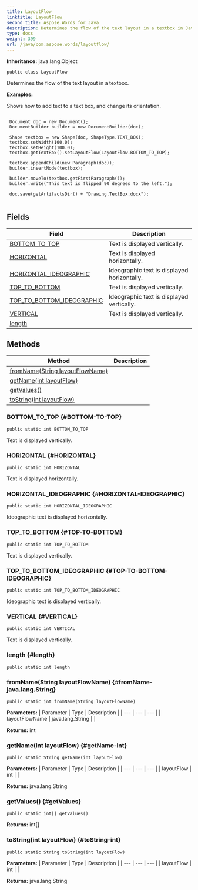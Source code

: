 ```yaml
---
title: LayoutFlow
linktitle: LayoutFlow
second_title: Aspose.Words for Java
description: Determines the flow of the text layout in a textbox in Java.
type: docs
weight: 399
url: /java/com.aspose.words/layoutflow/
---
```


**Inheritance:**
java.lang.Object
```
public class LayoutFlow
```

Determines the flow of the text layout in a textbox.

 **Examples:** 

Shows how to add text to a text box, and change its orientation.

```

 Document doc = new Document();
 DocumentBuilder builder = new DocumentBuilder(doc);

 Shape textbox = new Shape(doc, ShapeType.TEXT_BOX);
 textbox.setWidth(100.0);
 textbox.setHeight(100.0);
 textbox.getTextBox().setLayoutFlow(LayoutFlow.BOTTOM_TO_TOP);

 textbox.appendChild(new Paragraph(doc));
 builder.insertNode(textbox);

 builder.moveTo(textbox.getFirstParagraph());
 builder.write("This text is flipped 90 degrees to the left.");

 doc.save(getArtifactsDir() + "Drawing.TextBox.docx");
 
```
## Fields

| Field | Description |
| --- | --- |
| [BOTTOM_TO_TOP](#BOTTOM-TO-TOP) | Text is displayed vertically. |
| [HORIZONTAL](#HORIZONTAL) | Text is displayed horizontally. |
| [HORIZONTAL_IDEOGRAPHIC](#HORIZONTAL-IDEOGRAPHIC) | Ideographic text is displayed horizontally. |
| [TOP_TO_BOTTOM](#TOP-TO-BOTTOM) | Text is displayed vertically. |
| [TOP_TO_BOTTOM_IDEOGRAPHIC](#TOP-TO-BOTTOM-IDEOGRAPHIC) | Ideographic text is displayed vertically. |
| [VERTICAL](#VERTICAL) | Text is displayed vertically. |
| [length](#length) |  |
## Methods

| Method | Description |
| --- | --- |
| [fromName(String layoutFlowName)](#fromName-java.lang.String) |  |
| [getName(int layoutFlow)](#getName-int) |  |
| [getValues()](#getValues) |  |
| [toString(int layoutFlow)](#toString-int) |  |
### BOTTOM_TO_TOP {#BOTTOM-TO-TOP}
```
public static int BOTTOM_TO_TOP
```


Text is displayed vertically.

### HORIZONTAL {#HORIZONTAL}
```
public static int HORIZONTAL
```


Text is displayed horizontally.

### HORIZONTAL_IDEOGRAPHIC {#HORIZONTAL-IDEOGRAPHIC}
```
public static int HORIZONTAL_IDEOGRAPHIC
```


Ideographic text is displayed horizontally.

### TOP_TO_BOTTOM {#TOP-TO-BOTTOM}
```
public static int TOP_TO_BOTTOM
```


Text is displayed vertically.

### TOP_TO_BOTTOM_IDEOGRAPHIC {#TOP-TO-BOTTOM-IDEOGRAPHIC}
```
public static int TOP_TO_BOTTOM_IDEOGRAPHIC
```


Ideographic text is displayed vertically.

### VERTICAL {#VERTICAL}
```
public static int VERTICAL
```


Text is displayed vertically.

### length {#length}
```
public static int length
```


### fromName(String layoutFlowName) {#fromName-java.lang.String}
```
public static int fromName(String layoutFlowName)
```




**Parameters:**
| Parameter | Type | Description |
| --- | --- | --- |
| layoutFlowName | java.lang.String |  |

**Returns:**
int
### getName(int layoutFlow) {#getName-int}
```
public static String getName(int layoutFlow)
```




**Parameters:**
| Parameter | Type | Description |
| --- | --- | --- |
| layoutFlow | int |  |

**Returns:**
java.lang.String
### getValues() {#getValues}
```
public static int[] getValues()
```




**Returns:**
int[]
### toString(int layoutFlow) {#toString-int}
```
public static String toString(int layoutFlow)
```




**Parameters:**
| Parameter | Type | Description |
| --- | --- | --- |
| layoutFlow | int |  |

**Returns:**
java.lang.String
